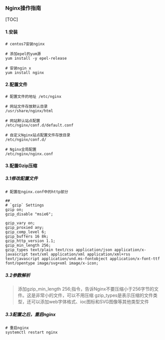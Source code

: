 ### Nginx操作指南

[TOC]



#### 1.安装

```shell
# centos7安装nginx

# 添加epel的yum源
yum install -y epel-release

# 安装ngin x
yum install nginx
```

#### 2.配置文件

```shell
# 配置文件的地址 /etc/nginx

# 网站文件存放默认目录
/usr/share/nginx/html

# 网站默认站点配置
/etc/nginx/conf.d/default.conf

# 自定义Nginx站点配置文件存放目录
/etc/nginx/conf.d/

# Nginx全局配置
/etc/nginx/nginx.conf
```

#### 3.配置Gzip压缩

##### 3.1修改配置文件

```shell
# 配置在nginx.conf中的http部分

##
# `gzip` Settings
gzip on;
gzip_disable "msie6";

gzip_vary on;
gzip_proxied any;
gzip_comp_level 6;
gzip_buffers 16 8k;
gzip_http_version 1.1;
gzip_min_length 256;
gzip_types text/plain text/css application/json application/x-javascript text/xml application/xml application/xml+rss text/javascript application/vnd.ms-fontobject application/x-font-ttf font/opentype image/svg+xml image/x-icon;
```

##### 3.2参数解析

> 添加gzip_min_length 256;指令，告诉Nginx不要压缩小于256字节的文件。这是非常小的文件，可以不用压缩
> gzip_types是表示压缩的文件类型，还可以添加web字体格式、ioc图标和SVG图像等其他类型文件

##### 3.3配置之后，重启nginx

```shell
# 重启nginx
systemctl restart nginx
```


